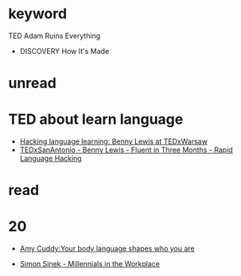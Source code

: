 # keyword #
TED
Adam Ruins Everything

* DISCOVERY How It's Made

unread
===
# TED about learn language #
* [Hacking language learning: Benny Lewis at TEDxWarsaw](https://www.youtube.com/watch?v=0x2_kWRB8-A)
* [TEDxSanAntonio - Benny Lewis - Fluent in Three Months - Rapid Language Hacking](https://www.youtube.com/watch?v=HZqUeWshwMs)


read
===
# 20 #
* [Amy Cuddy:Your body language shapes who you are](https://www.ted.com/talks/amy_cuddy_your_body_language_shapes_who_you_are)

* [Simon Sinek - Millennials in the Workplace](https://www.youtube.com/watch?v=5MC2X-LRbkE)
